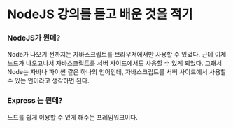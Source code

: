 # NodeJS 강의를 듣고 배운 것을 적기

### NodeJS가 뭔데?

Node가 나오기 전까지는 자바스크립트를 브라우저에서만 사용할 수 있었다. 근데 이제 노드가 나오고나서 자바스크립트를 서버 사이드에서도 사용할 수 있게 되었다. 그래서 Node는 자바나 파이썬 같은 하나의 언어인데, 자바스크립트를 서버 사이드에서 사용할 수 있는 언어라고 생각하면 된다.

### Express 는 뭔데?

노드를 쉽게 이용할 수 있게 해주는 프레임워크이다.
